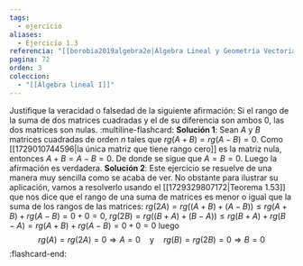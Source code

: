 ```yaml
---
tags:
  - ejercicio
aliases:
  - Ejercicio 1.3
referencia: "[[borobia2019algebra2e|Álgebra Lineal y Geometría Vectorial (2a ed)]]"
pagina: 72
orden: 3
coleccion:
  - "[[Álgebra lineal I]]"
---
```

Justifique la veracidad o falsedad de la siguiente afirmación: Si el rango de la suma de dos matrices cuadradas y el de su diferencia son ambos $0$, las dos matrices son nulas.
:multiline-flashcard:
**Solución 1**: Sean $A$ y $B$ matrices cuadradas de orden $n$ tales que $rg(A+B) = rg(A-B) = 0$. Como [[1729010744596|la única matriz que tiene rango cero]] es la matriz nula, entonces $A+B = A-B = 0$. De donde se sigue que $A=B=0$. Luego la afirmación es verdadera.
**Solución 2**: Este ejercicio se resuelve de una manera muy sencilla como se acaba de ver. No obstante para ilustrar su aplicación, vamos a resolverlo usando el [[1729329807172|Teorema 1.53]] que nos dice que el rango de una suma de matrices es menor o igual que la suma de los rangos de las matrices:
$rg(2A) = rg((A+B) + (A-B)) \leq rg(A+B) + rg(A-B) = 0 + 0 = 0\text{,}$
$rg(2B) = rg((B+A) + (B-A)) \leq rg(B+A) + rg(B-A) = rg(A+B) + rg(A-B) = 0 + 0 = 0$
luego $$rg(A) = rg(2A)=0 \Rightarrow A=0 \hspace{1em} \text{y} \hspace{1em} rg(B) = rg(2B)=0 \Rightarrow B=0$$
:flashcard-end:
